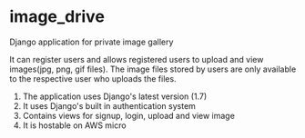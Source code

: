 # image_drive
Django application for private image gallery

It can register users and allows registered users to upload and view images(jpg, png, gif files). The image files stored by users are only available to the respective user who uploads the files.

1.    The application uses Django's latest version (1.7)
2.    It uses Django's built in authentication system
3.    Contains views for signup, login, upload and view image
4.    It is hostable on AWS micro
